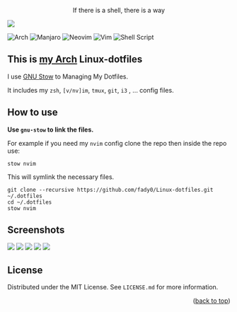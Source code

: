 
<p align="center"> If there is a shell, there is a way</p>
  <img src="https://raw.githubusercontent.com/fady0/Linux-dotfiles/master/.screenshot/dotfile.png">

![Arch](https://img.shields.io/badge/Arch%20Linux-1793D1?logo=arch-linux&logoColor=fff&style=for-the-badge)
![Manjaro](https://img.shields.io/badge/Manjaro-35BF5C?style=for-the-badge&logo=Manjaro&logoColor=white)
![Neovim](https://img.shields.io/badge/NeoVim-%2357A143.svg?&style=for-the-badge&logo=neovim&logoColor=white)
![Vim](https://img.shields.io/badge/VIM-%2311AB00.svg?style=for-the-badge&logo=vim&logoColor=white)
![Shell Script](https://img.shields.io/badge/shell_script-%23121011.svg?style=for-the-badge&logo=gnu-bash&logoColor=white)

## This is [my Arch](https://archlinux.org/) Linux-dotfiles

I use  [GNU Stow](https://www.gnu.org/software/stow/) to Managing My Dotfiles.

It includes my `zsh`, `[v/nv]im`, `tmux`, `git`, `i3` , ... config files.

## How to use

**Use `gnu-stow` to link the files.**

For example if you need my `nvim` config clone the repo then inside the repo use:

`stow nvim`

This will symlink the necessary files.

```
git clone --recursive https://github.com/fady0/Linux-dotfiles.git ~/.dotfiles
cd ~/.dotfiles
stow nvim
```

## Screenshots

  <img src="https://raw.githubusercontent.com/fady0/Linux-dotfiles/master/.screenshot/screen1.png">
  <img src="https://raw.githubusercontent.com/fady0/Linux-dotfiles/master/.screenshot/screen2.png">
  <img src="https://raw.githubusercontent.com/fady0/Linux-dotfiles/master/.screenshot/screen3.png">
  <img src="https://raw.githubusercontent.com/fady0/Linux-dotfiles/master/.screenshot/screen4.png">
  <img src="https://raw.githubusercontent.com/fady0/Linux-dotfiles/master/.screenshot/screen5.png">

<!-- LICENSE -->
## License

Distributed under the MIT License. See `LICENSE.md` for more information.

<p align="right">(<a href="#top">back to top</a>)</p>
